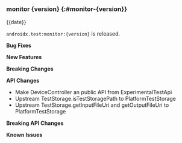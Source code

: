 ### monitor {version} {:#monitor-{version}}

{{date}}

`androidx.test:monitor:{version}` is released.

**Bug Fixes**

**New Features**

**Breaking Changes**

**API Changes**
* Make DeviceController an public API from ExperimentalTestApi
* Upstream TestStorage.isTestStoragePath to PlatformTestStorage
* Upstream TestStorage.getInputFileUri and getOutputFileUri  to PlatformTestStorage

**Breaking API Changes**

**Known Issues**
